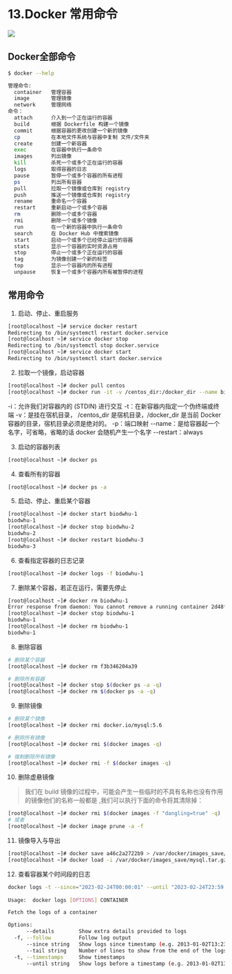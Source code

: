 # 13.Docker 常用命令
![](/images/docker-commands.png)

## Docker全部命令
```bash
$ docker --help

管理命令:
  container   管理容器
  image       管理镜像
  network     管理网络
命令：
  attach      介入到一个正在运行的容器
  build       根据 Dockerfile 构建一个镜像
  commit      根据容器的更改创建一个新的镜像
  cp          在本地文件系统与容器中复制 文件/文件夹
  create      创建一个新容器
  exec        在容器中执行一条命令
  images      列出镜像
  kill        杀死一个或多个正在运行的容器    
  logs        取得容器的日志
  pause       暂停一个或多个容器的所有进程
  ps          列出所有容器
  pull        拉取一个镜像或仓库到 registry
  push        推送一个镜像或仓库到 registry
  rename      重命名一个容器
  restart     重新启动一个或多个容器
  rm          删除一个或多个容器
  rmi         删除一个或多个镜像
  run         在一个新的容器中执行一条命令
  search      在 Docker Hub 中搜索镜像
  start       启动一个或多个已经停止运行的容器
  stats       显示一个容器的实时资源占用
  stop        停止一个或多个正在运行的容器
  tag         为镜像创建一个新的标签
  top         显示一个容器内的所有进程
  unpause     恢复一个或多个容器内所有被暂停的进程
```

## 常用命令
1. 启动、停止、重启服务
```bash
[root@localhost ~]# service docker restart
Redirecting to /bin/systemctl restart docker.service
[root@localhost ~]# service docker stop
Redirecting to /bin/systemctl stop docker.service
[root@localhost ~]# service docker start
Redirecting to /bin/systemctl start docker.service
```
2. 拉取一个镜像，启动容器
```bash
[root@localhost ~]# docker pull centos
[root@localhost ~]# docker run -it -v /centos_dir:/docker_dir --name biodwhu-1 centos
```
-i：允许我们对容器内的 (STDIN) 进行交互
-t：在新容器内指定一个伪终端或终端
-v：是挂在宿机目录， /centos_dir 是宿机目录，/docker_dir 是当前 Docker 容器的目录，宿机目录必须是绝对的。
-p：端口映射
--name：是给容器起一个名字，可省略，省略的话 docker 会随机产生一个名字
--restart：always

3. 启动的容器列表
```bash
[root@localhost ~]# docker ps
```

4. 查看所有的容器
```bash
[root@localhost ~]# docker ps -a
```

5. 启动、停止、重启某个容器
```bash
[root@localhost ~]# docker start biodwhu-1
biodwhu-1
[root@localhost ~]# docker stop biodwhu-2
biodwhu-2
[root@localhost ~]# docker restart biodwhu-3
biodwhu-3
```

6. 查看指定容器的日志记录
```bash
[root@localhost ~]# docker logs -f biodwhu-1
```

7. 删除某个容器，若正在运行，需要先停止
```bash
[root@localhost ~]# docker rm biodwhu-1
Error response from daemon: You cannot remove a running container 2d48fc5b7c17b01e6247cbc012013306faf1e54f24651d5e16d6db4e15f92d33. Stop the container before attempting removal or use -f
[root@localhost ~]# docker stop biodwhu-1
biodwhu-1
[root@localhost ~]# docker rm biodwhu-1
biodwhu-1
```

8. 删除容器
```bash
# 删除某个容器
[root@localhost ~]# docker rm f3b346204a39

# 删除所有容器
[root@localhost ~]# docker stop $(docker ps -a -q)
[root@localhost ~]# docker rm $(docker ps -a -q)
```

9. 删除镜像
```bash
# 删除某个镜像
[root@localhost ~]# docker rmi docker.io/mysql:5.6

# 删除所有镜像
[root@localhost ~]# docker rmi $(docker images -q)

# 强制删除所有镜像
[root@localhost ~]# docker rmi -f $(docker images -q)
```

10. 删除虚悬镜像
>我们在 build 镜像的过程中，可能会产生一些临时的不具有名称也没有作用的镜像他们的名称一般都是 <none> ,我们可以执行下面的命令将其清除掉：
```bash
[root@localhost ~]# docker rmi $(docker images -f "dangling=true" -q)
# 或者
[root@localhost ~]# docker image prune -a -f
```

11. 镜像导入与导出
```bash
[root@localhost ~]# docker save a46c2a2722b9 > /var/docker/images_save/mysql.tar.gz
[root@localhost ~]# docker load -i /var/docker/images_save/mysql.tar.gz

```

12. 查看容器某个时间段的日志
```bash
docker logs -t --since="2023-02-24T00:00:01" --until "2023-02-24T23:59:01" e55099f6d5f3
  
Usage:  docker logs [OPTIONS] CONTAINER

Fetch the logs of a container

Options:
      --details        Show extra details provided to logs
  -f, --follow         Follow log output
      --since string   Show logs since timestamp (e.g. 2013-01-02T13:23:37) or relative (e.g. 42m for 42 minutes)
      --tail string    Number of lines to show from the end of the logs (default "all")
  -t, --timestamps     Show timestamps
      --until string   Show logs before a timestamp (e.g. 2013-01-02T13:23:37) or relative (e.g. 42m for 42 minutes)
```

